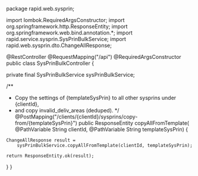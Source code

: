 package rapid.web.sysprin;

import lombok.RequiredArgsConstructor;
import org.springframework.http.ResponseEntity;
import org.springframework.web.bind.annotation.*;
import rapid.service.sysprin.SysPrinBulkService;
import rapid.web.sysprin.dto.ChangeAllResponse;

@RestController
@RequestMapping("/api")
@RequiredArgsConstructor
public class SysPrinBulkController {

  private final SysPrinBulkService sysPrinBulkService;

  /**
   * Copy the settings of {templateSysPrin} to all other sysprins under {clientId},
   * and copy invalid_deliv_areas (deduped).
   */
  @PostMapping("/clients/{clientId}/sysprins/copy-from/{templateSysPrin}")
  public ResponseEntity<ChangeAllResponse> copyAllFromTemplate(
      @PathVariable String clientId,
      @PathVariable String templateSysPrin) {

    ChangeAllResponse result =
        sysPrinBulkService.copyAllFromTemplate(clientId, templateSysPrin);

    return ResponseEntity.ok(result);
  }
}
